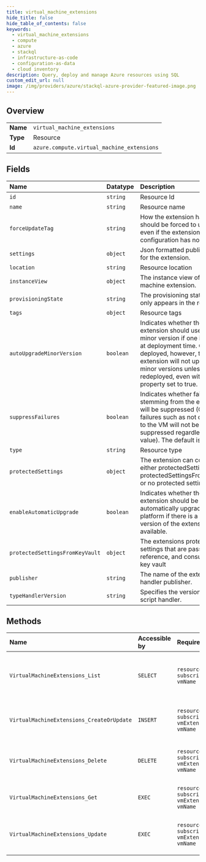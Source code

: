 ```yaml
---
title: virtual_machine_extensions
hide_title: false
hide_table_of_contents: false
keywords:
  - virtual_machine_extensions
  - compute
  - azure    
  - stackql
  - infrastructure-as-code
  - configuration-as-data
  - cloud inventory
description: Query, deploy and manage Azure resources using SQL
custom_edit_url: null
image: /img/providers/azure/stackql-azure-provider-featured-image.png
---
```

  
    

## Overview
<table><tbody>
<tr><td><b>Name</b></td><td><code>virtual_machine_extensions</code></td></tr>
<tr><td><b>Type</b></td><td>Resource</td></tr>
<tr><td><b>Id</b></td><td><code>azure.compute.virtual_machine_extensions</code></td></tr>
</tbody></table>

## Fields
| Name | Datatype | Description |
|:-----|:---------|:------------|
| `id` | `string` | Resource Id |
| `name` | `string` | Resource name |
| `forceUpdateTag` | `string` | How the extension handler should be forced to update even if the extension configuration has not changed. |
| `settings` | `object` | Json formatted public settings for the extension. |
| `location` | `string` | Resource location |
| `instanceView` | `object` | The instance view of a virtual machine extension. |
| `provisioningState` | `string` | The provisioning state, which only appears in the response. |
| `tags` | `object` | Resource tags |
| `autoUpgradeMinorVersion` | `boolean` | Indicates whether the extension should use a newer minor version if one is available at deployment time. Once deployed, however, the extension will not upgrade minor versions unless redeployed, even with this property set to true. |
| `suppressFailures` | `boolean` | Indicates whether failures stemming from the extension will be suppressed (Operational failures such as not connecting to the VM will not be suppressed regardless of this value). The default is false. |
| `type` | `string` | Resource type |
| `protectedSettings` | `object` | The extension can contain either protectedSettings or protectedSettingsFromKeyVault or no protected settings at all. |
| `enableAutomaticUpgrade` | `boolean` | Indicates whether the extension should be automatically upgraded by the platform if there is a newer version of the extension available. |
| `protectedSettingsFromKeyVault` | `object` | The extensions protected settings that are passed by reference, and consumed from key vault |
| `publisher` | `string` | The name of the extension handler publisher. |
| `typeHandlerVersion` | `string` | Specifies the version of the script handler. |
## Methods
| Name | Accessible by | Required Params | Description |
|:-----|:--------------|:----------------|:------------|
| `VirtualMachineExtensions_List` | `SELECT` | `resourceGroupName, subscriptionId, vmName` | The operation to get all extensions of a Virtual Machine. |
| `VirtualMachineExtensions_CreateOrUpdate` | `INSERT` | `resourceGroupName, subscriptionId, vmExtensionName, vmName` | The operation to create or update the extension. |
| `VirtualMachineExtensions_Delete` | `DELETE` | `resourceGroupName, subscriptionId, vmExtensionName, vmName` | The operation to delete the extension. |
| `VirtualMachineExtensions_Get` | `EXEC` | `resourceGroupName, subscriptionId, vmExtensionName, vmName` | The operation to get the extension. |
| `VirtualMachineExtensions_Update` | `EXEC` | `resourceGroupName, subscriptionId, vmExtensionName, vmName` | The operation to update the extension. |
